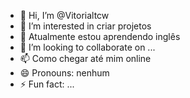- 👋 Hi, I’m @Vitorialtcw
- 👀 I’m interested in criar projetos
- 🌱 Atualmente estou aprendendo inglês 
- 💞️ I’m looking to collaborate on ...
- 📫 Como chegar até mim online
- 😄 Pronouns: nenhum
- ⚡ Fun fact: ...

<!---
Vitorialtcw/Vitorialtcw is a ✨ special ✨ repository because its `README.md` (this file) appears on your GitHub profile.
You can click the Preview link to take a look at your changes.
--->
